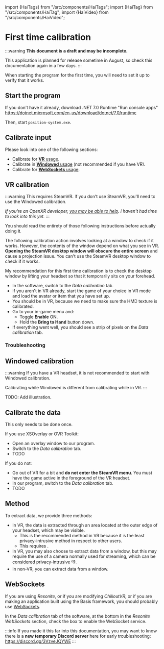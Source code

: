 ﻿---
sidebar_position: 40
---
import {HaiTags} from "/src/components/HaiTags";
import {HaiTag} from "/src/components/HaiTag";
import {HaiVideo} from "/src/components/HaiVideo";

# First time calibration

:::warning
**This document is a draft and may be incomplete.**

This application is planned for release sometime in August, so check this documentation again in a few days.
:::

When starting the program for the first time, you will need to set it up to verify that it works.

## Start the program

If you don't have it already, download .NET 7.0 Runtime "Run console apps" https://dotnet.microsoft.com/en-us/download/dotnet/7.0/runtime

Then, start `position-system.exe`.

## Calibrate input

Please look into one of the following sections:
- Calibrate for [**VR** usage](#vr-calibration).
- Calibrate in [**Windowed** usage](#windowed-calibration) (not recommended if you have VR).
- Calibrate for [**WebSockets** usage](#websockets).

## VR calibration

<HaiTags>
<HaiTag requiresVRChat={true} short={true} /><HaiTag requiresChilloutVR={true} short={true} /><HaiTag requiresSteamVR={true} />
</HaiTags>

:::warning
This requires SteamVR. If you don't use SteamVR, you'll need to use the Windowed calibration.

*If you're an OpenXR developer, [you may be able to help](https://github.com/hai-vr/position-system-to-external-program/issues/1). I haven't had time to look into this yet.*
:::

You should read the entirety of those following instructions before actually doing it.

The following calibration action involves looking at a window to check if it works. However, the contents of the window depend on what you see in VR.
**Opening the SteamVR desktop window will obscure the entire screen** and cause a projection issue. You can't use the SteamVR desktop window to check if it works.

My recommendation for this first time calibration is to check the desktop window by lifting your headset so that it temporarily sits on your forehead.

- In the software, switch to the *Data calibration* tab.
- If you aren't in VR already, start the game of your choice in VR mode and load the avatar or item that you have set up.
- You should be in VR, because we need to make sure the HMD texture is calibrated.
- Go to your in-game menu and:
  - Toggle **Enable** ON.
  - Hold the **Bring to Hand** button down.
- If everything went well, you should see a strip of pixels on the *Data calibration* tab.

### Troubleshooting

## Windowed calibration

:::warning
If you have a VR headset, it is not recommended to start with Windowed calibration.

Calibrating while Windowed is different from calibrating while in VR.
:::

TODO: Add illustration.

## Calibrate the data

This only needs to be done once.

If you use XSOverlay or OVR Toolkit:
- Open an overlay window to our program.
- Switch to the *Data calibration* tab.
- TODO

If you do not:
- Go out of VR for a bit and **do not enter the SteamVR menu**. You must have the game active in the foreground of the VR headset.
- In our program, switch to the *Data calibration* tab.
- TODO

## Method

<HaiTags>
<HaiTag requiresVRChat={true} short={true} />
<HaiTag requiresChilloutVR={true} short={true} />
</HaiTags>

To extract data, we provide three methods:
- In VR, the data is extracted through an area located at the outer edge of your headset, which may be visible.
    - This is the recommended method in VR because it is the least privacy-intrusive method in respect to other users.
    - This requires <HaiTag requiresSteamVR={true} short={true} />.
- In VR, you may also choose to extract data from a window, but this may require the use of a camera normally used for streaming,
  which can be considered privacy-intrusive 👎.
- In non-VR, you can extract data from a window.

## WebSockets

<HaiTags>
<HaiTag requiresResonite={true} short={true} />
<HaiTag requiresBasis={true} short={true} />
</HaiTags>

If you are using *Resonite*, or if you are modifying *ChilloutVR*, or if you are making an application built using the Basis framework,
you should probably use [WebSockets](https://github.com/hai-vr/position-system-to-external-program/?tab=readme-ov-file#websockets-as-an-alternative-input-system).

In the *Data calibration* tab of the software, at the bottom in the *Resonite WebSockets* section, check the box to enable the WebSocket service.

:::info
If you made it this far into this documentation, you may want to know there is a **new temporary Discord server** here for early troubleshooting:
https://discord.gg/3VzveJQYWE
:::
